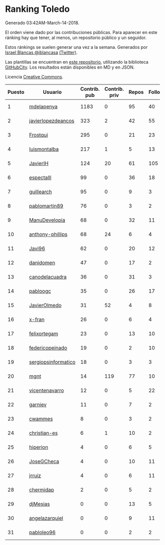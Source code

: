# Ranking Toledo

Generado 03:42AM-March-14-2018.

El orden viene dado por las contribuciones públicas. Para aparecer en este ránking hay que tener, al menos, un repositorio público y un seguidor.

Estos ránkings se suelen generar una vez a la semana. Generados por [Israel Blancas @iblancasa](https://github.com/iblancasa/) [(Twitter)](https://twitter.com/iblancasa).

Las plantillas se encuentran en [este repositorio](https://github.com/iblancasa/GH-Spanish-Ranking), utilizando la biblioteca [GitHubCity](https://github.com/iblancasa/GitHubCity). Los resultados están disponibles en MD y en JSON.

Licencia [Creative Commons](https://creativecommons.org/licenses/by/4.0/).

| Puesto   |  Usuario  | Contrib. pub | Contrib. priv |Repos| Followers | Desde |  Avatar  |
|----------|-----------|--------------|---------------|-----|-----------|-------|----------|
|1|[mdelapenya](https://github.com/mdelapenya)|1183|0|95|40|2011-08-01|![mdelapenya](https://avatars3.githubusercontent.com/u/951580)|
|2|[javierlopezdeancos](https://github.com/javierlopezdeancos)|323|2|42|55|2011-11-17|![javierlopezdeancos](https://avatars2.githubusercontent.com/u/1202463)|
|3|[Frostqui](https://github.com/Frostqui)|295|0|21|23|2014-12-06|![Frostqui](https://avatars2.githubusercontent.com/u/10099165)|
|4|[luismontalba](https://github.com/luismontalba)|217|1|5|13|2013-11-13|![luismontalba](https://avatars3.githubusercontent.com/u/5930419)|
|5|[JavierIH](https://github.com/JavierIH)|124|20|61|105|2013-08-03|![JavierIH](https://avatars2.githubusercontent.com/u/5154251)|
|6|[espectalll](https://github.com/espectalll)|99|0|36|18|2012-09-30|![espectalll](https://avatars1.githubusercontent.com/u/2456419)|
|7|[guillearch](https://github.com/guillearch)|95|0|9|3|2017-03-28|![guillearch](https://avatars2.githubusercontent.com/u/26745787)|
|8|[pablomartin89](https://github.com/pablomartin89)|76|0|3|2|2015-12-30|![pablomartin89](https://avatars1.githubusercontent.com/u/16488733)|
|9|[ManuDevelopia](https://github.com/ManuDevelopia)|68|0|32|11|2008-12-28|![ManuDevelopia](https://avatars3.githubusercontent.com/u/43015)|
|10|[anthony-phillips](https://github.com/anthony-phillips)|68|24|6|4|2015-09-04|![anthony-phillips](https://avatars2.githubusercontent.com/u/14120390)|
|11|[Javi96](https://github.com/Javi96)|62|0|20|12|2016-05-01|![Javi96](https://avatars2.githubusercontent.com/u/18982140)|
|12|[danidomen](https://github.com/danidomen)|47|0|17|2|2013-11-21|![danidomen](https://avatars2.githubusercontent.com/u/5998908)|
|13|[canodelacuadra](https://github.com/canodelacuadra)|36|0|31|3|2013-07-14|![canodelacuadra](https://avatars2.githubusercontent.com/u/5006582)|
|14|[pabloogc](https://github.com/pabloogc)|35|0|26|17|2011-10-16|![pabloogc](https://avatars1.githubusercontent.com/u/1131305)|
|15|[JavierOlmedo](https://github.com/JavierOlmedo)|31|52|4|8|2015-11-18|![JavierOlmedo](https://avatars1.githubusercontent.com/u/15904748)|
|16|[x-fran](https://github.com/x-fran)|26|0|6|4|2013-01-04|![x-fran](https://avatars2.githubusercontent.com/u/3188361)|
|17|[felixortegam](https://github.com/felixortegam)|23|0|13|10|2013-06-14|![felixortegam](https://avatars1.githubusercontent.com/u/4701534)|
|18|[federicopeinado](https://github.com/federicopeinado)|19|0|2|10|2013-11-13|![federicopeinado](https://avatars0.githubusercontent.com/u/5931002)|
|19|[sergiopsinformatico](https://github.com/sergiopsinformatico)|18|0|3|3|2016-10-10|![sergiopsinformatico](https://avatars1.githubusercontent.com/u/22752242)|
|20|[mgnt](https://github.com/mgnt)|14|119|77|10|2013-03-13|![mgnt](https://avatars2.githubusercontent.com/u/3850065)|
|21|[vicentenavarro](https://github.com/vicentenavarro)|12|0|5|22|2017-02-13|![vicentenavarro](https://avatars2.githubusercontent.com/u/25737591)|
|22|[garniev](https://github.com/garniev)|11|0|7|2|2014-12-09|![garniev](https://avatars1.githubusercontent.com/u/10130200)|
|23|[cwammes](https://github.com/cwammes)|8|0|3|2|2014-03-18|![cwammes](https://avatars0.githubusercontent.com/u/6991783)|
|24|[christian-es](https://github.com/christian-es)|6|1|10|2|2014-07-12|![christian-es](https://avatars2.githubusercontent.com/u/8144580)|
|25|[hiperion](https://github.com/hiperion)|4|0|6|5|2010-08-10|![hiperion](https://avatars1.githubusercontent.com/u/360124)|
|26|[JoseGCheca](https://github.com/JoseGCheca)|4|0|10|11|2014-02-05|![JoseGCheca](https://avatars1.githubusercontent.com/u/6599858)|
|27|[jrruiz](https://github.com/jrruiz)|4|0|6|11|2013-12-02|![jrruiz](https://avatars3.githubusercontent.com/u/6089334)|
|28|[chermidap](https://github.com/chermidap)|2|0|5|2|2015-11-26|![chermidap](https://avatars0.githubusercontent.com/u/16034887)|
|29|[djMesias](https://github.com/djMesias)|0|0|13|5|2011-09-17|![djMesias](https://avatars1.githubusercontent.com/u/1057831)|
|30|[angelazarquiel](https://github.com/angelazarquiel)|0|0|9|11|2013-10-07|![angelazarquiel](https://avatars0.githubusercontent.com/u/5631864)|
|31|[pabloleo96](https://github.com/pabloleo96)|0|0|2|2|2016-03-07|![pabloleo96](https://avatars0.githubusercontent.com/u/17706718)|
